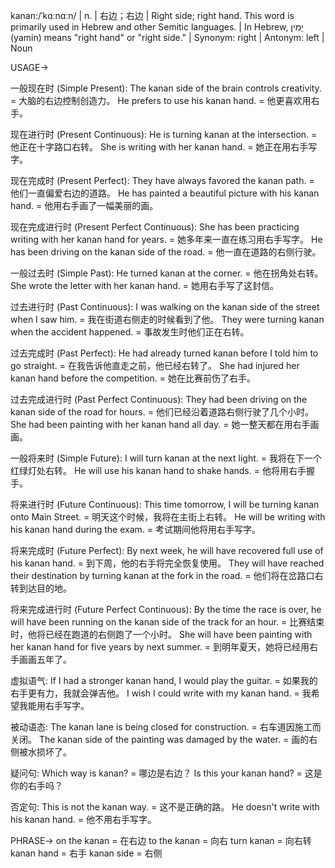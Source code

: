 kanan:/ˈkɑːnɑːn/ | n. | 右边；右边 | Right side; right hand.  This word is primarily used in Hebrew and other Semitic languages. |  In Hebrew, יָמִין (yamin) means "right hand" or "right side."  | Synonym: right | Antonym: left | Noun

USAGE->

一般现在时 (Simple Present):
The kanan side of the brain controls creativity. = 大脑的右边控制创造力。
He prefers to use his kanan hand. = 他更喜欢用右手。

现在进行时 (Present Continuous):
He is turning kanan at the intersection. = 他正在十字路口右转。
She is writing with her kanan hand. = 她正在用右手写字。

现在完成时 (Present Perfect):
They have always favored the kanan path. = 他们一直偏爱右边的道路。
He has painted a beautiful picture with his kanan hand. = 他用右手画了一幅美丽的画。

现在完成进行时 (Present Perfect Continuous):
She has been practicing writing with her kanan hand for years. = 她多年来一直在练习用右手写字。
He has been driving on the kanan side of the road. = 他一直在道路的右侧行驶。

一般过去时 (Simple Past):
He turned kanan at the corner. = 他在拐角处右转。
She wrote the letter with her kanan hand. = 她用右手写了这封信。

过去进行时 (Past Continuous):
I was walking on the kanan side of the street when I saw him. = 我在街道右侧走的时候看到了他。
They were turning kanan when the accident happened. = 事故发生时他们正在右转。

过去完成时 (Past Perfect):
He had already turned kanan before I told him to go straight. = 在我告诉他直走之前，他已经右转了。
She had injured her kanan hand before the competition. = 她在比赛前伤了右手。

过去完成进行时 (Past Perfect Continuous):
They had been driving on the kanan side of the road for hours. = 他们已经沿着道路右侧行驶了几个小时。
She had been painting with her kanan hand all day. = 她一整天都在用右手画画。


一般将来时 (Simple Future):
I will turn kanan at the next light. = 我将在下一个红绿灯处右转。
He will use his kanan hand to shake hands. = 他将用右手握手。

将来进行时 (Future Continuous):
This time tomorrow, I will be turning kanan onto Main Street. = 明天这个时候，我将在主街上右转。
He will be writing with his kanan hand during the exam. = 考试期间他将用右手写字。

将来完成时 (Future Perfect):
By next week, he will have recovered full use of his kanan hand. = 到下周，他的右手将完全恢复使用。
They will have reached their destination by turning kanan at the fork in the road. = 他们将在岔路口右转到达目的地。

将来完成进行时 (Future Perfect Continuous):
By the time the race is over, he will have been running on the kanan side of the track for an hour. = 比赛结束时，他将已经在跑道的右侧跑了一个小时。
She will have been painting with her kanan hand for five years by next summer. = 到明年夏天，她将已经用右手画画五年了。


虚拟语气:
If I had a stronger kanan hand, I would play the guitar. = 如果我的右手更有力，我就会弹吉他。
I wish I could write with my kanan hand. = 我希望我能用右手写字。

被动语态:
The kanan lane is being closed for construction. = 右车道因施工而关闭。
The kanan side of the painting was damaged by the water. = 画的右侧被水损坏了。

疑问句:
Which way is kanan? = 哪边是右边？
Is this your kanan hand? = 这是你的右手吗？

否定句:
This is not the kanan way. = 这不是正确的路。
He doesn't write with his kanan hand. = 他不用右手写字。


PHRASE->
on the kanan = 在右边
to the kanan = 向右
turn kanan = 向右转
kanan hand = 右手
kanan side = 右侧
